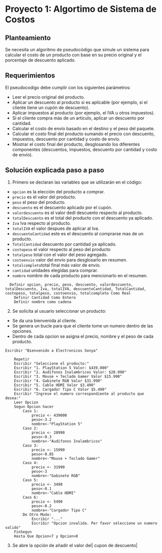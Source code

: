 # Proyecto 1: Algortimo de Sistema de Costos
## Planteamiento
Se necesita un algoritmo de pseudocódigo que simule un sistema para calcular el costo de un producto con base en su precio original y el porcentaje de descuento aplicado.

## Requerimientos
El pseudocodigo debe cumplir con los siguientes parámetros:
- Leer el precio original del producto.
- Aplicar un descuento al producto si es aplicable (por ejemplo, si el cliente tiene un cupón de descuento).
- Aplicar impuestos al producto (por ejemplo, el IVA u otros impuestos).
- Si el cliente compra más de un artículo, aplicar un descuento por cantidad.
- Calcular el costo de envío basado en el destino y el peso del paquete.
- Calcular el costo final del producto sumando el precio con descuento, impuestos, descuento por cantidad y costo de envío.
- Mostrar el costo final del producto, desglosando los diferentes componentes (descuentos, impuestos, descuento por cantidad y costo de envío).

## Solución explicada paso a paso
1. Primero se declaran las variables que se utilizarán en el código:

- `opcion` es la elección del producto a comprar.
- `precio` es el valor del producto.
- `peso` el peso del producto.
- `descuento` es el descuento aplicado por el cupón.
- `valordescuento` es el valor dedl descuento respecto al producto.
- `totalDescuento` es el total del producto con el descuento ya aplicado.
- `Iva` Iva respecto al producto.
- `totalIVA` el valor despues de aplicar al Iva.
- `descuentoCantidad` este es el descuento al comprarse mas de un producto.
- `TotalCantidad` descuento por cantidad ya aplicado.
- `costopeso` el valor respecto al peso del producto
- `totalpeso` total con el valor del peso agregado.
- `costoenvio` valor del envio para desglosarlo en resumen.
- `totalcompleto`total final más valor de envio.
- `cantidad` unidades elegidas para comprar.
- `nombre` nombre de cada producto para mencionarlo en el resumen.

```
  Definir opcion, precio, peso, descuento, valordescuento, totalDescuento, Iva, totalIVA, descuentoCantidad, TotalCantidad, costopeso, totalpeso, costoenvio, totalcompleto Como Real
	Definir Cantidad Como Entero
	Definir nombre como cadena
```


2. Se solicita al usuario seleccionar un producto:
- Se da una bienvenida al cliente.
- Se genera un bucle para que el cliente tome un numero dentro de las opciones.
- Dentro de cada opcion se asigna el precio, nombre y el peso de cada producto.

```
Escribir "Bienvenido a Electronicos Sonya"
	
	Repetir
	Escribir "Seleccione el producto:"
	Escribir "1. PlayStation 5 Valor: $439.000"
	Escribir "2. Audifonos Inalambricos Valor: $28.990"
	Escribir "3. Mouse + Teclado Gamer Valor $15.990"
	Escribir "4. Gabinete RGB Valor $31.990"
	Escribir "5. Cable HDMI Valor $3.490"
	Escribir "6. Cargador Tipo C Valor $5.490"
	Escribir "Ingrese el numero correspondiente al producto que desea:"
	Leer Opcion 
	Segun Opcion hacer
		Caso 1:
			precio <- 439000
			peso<-3.2
			nombre<-"PlayStation 5"
		Caso 2:
			precio <- 28990
			peso<-0.3
			nombre<-"Audifonos Inalambricos"
		Caso 3:
			precio <- 15990
			peso<-0.85
			nombre<-"Mouse + Teclado Gamer"
		Caso 4:
			precio <- 31990
			peso<-3
			nombre<-"Gabinete RGB"
		Caso 5:
			precio <- 3490
			peso<-0.1
			nombre<-"Cable HDMI"
		Caso 6:
			precio <- 5490
			peso<-0.2
			nombre<-"Cargador Tipo C"
		De Otro Modo:
			Escribir "..."
			Escribir "Opcion invalida. Por favor seleccione un numero valido"
	FinSegun
	Hasta Que Opcion<7 y Opcion>0
```


3. Se abre la opción de añadir el valor del| cupon de descuento|
